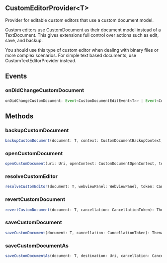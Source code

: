 ## CustomEditorProvider&lt;T&gt;

Provider for editable custom editors that use a custom document model.

Custom editors use CustomDocument as their document model instead of a TextDocument. This gives extensions full control over actions such as edit, save, and backup.

You should use this type of custom editor when dealing with binary files or more complex scenarios. For simple text based documents, use CustomTextEditorProvider instead.

## Events

### onDidChangeCustomDocument

```typescript
onDidChangeCustomDocument: Event<CustomDocumentEditEvent<T>> | Event<CustomDocumentContentChangeEvent<T>>
```

## Methods

### backupCustomDocument

```typescript
backupCustomDocument(document: T, context: CustomDocumentBackupContext, cancellation: CancellationToken): Thenable<CustomDocumentBackup>
```

### openCustomDocument

```typescript
openCustomDocument(uri: Uri, openContext: CustomDocumentOpenContext, token: CancellationToken): T | Thenable<T>
```

### resolveCustomEditor

```typescript
resolveCustomEditor(document: T, webviewPanel: WebviewPanel, token: CancellationToken): void | Thenable<void>
```

### revertCustomDocument

```typescript
revertCustomDocument(document: T, cancellation: CancellationToken): Thenable<void>
```

### saveCustomDocument

```typescript
saveCustomDocument(document: T, cancellation: CancellationToken): Thenable<void>
```

### saveCustomDocumentAs

```typescript
saveCustomDocumentAs(document: T, destination: Uri, cancellation: CancellationToken): Thenable<void>
```


